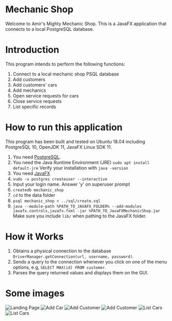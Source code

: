 # Mechanic Shop
Welcome to Amir's Mighty Mechanic Shop. This is a JavaFX application that connects to a local PostgreSQL database. 

# Introduction
This program intends to perform the following functions:

1. Connect to a local mechanic shop PSQL database
2. Add customers
3. Add customers' cars
4. Add mechanics
5. Open service requests for cars
6. Close service requests
7. List specific records

# How to run this application
This program has been built and tested on Ubuntu 18.04 including PostgreSQL 10, OpenJDK 11, JavaFX Linux SDK 11.

1. You need [PostgreSQL](https://www.postgresql.org/download/).
2. You need the Java Runtime Environment (JRE) `sudo apt install default-jre` Verify your installation with `java -version`
3. You need [JavaFX](https://gluonhq.com/products/javafx/)
4. `sudo -u postgres createuser --interactive`
5. Input your login name. Answer 'y' on superuser prompt
6. `createdb mechanic_shop`
7. `cd` to the data folder
7. `psql mechanic_shop < ../sql/create.sql`
8. `java --module-path %PATH_TO_JAVAFX_FOLDER% --add-modules javafx.controls,javafx.fxml -jar %PATH_TO_JavaFXMechanicShop.jar` Make sure you include `lib/` when pathing to the JavaFX folder.

# How it Works
1. Obtains a physical connection to the database `DriverManager.getConnection(url, username, password)`.
2. Sends a query to the connection whenever you click on one of the menu options, e.g, `SELECT MAX(id) FROM customer`.
3. Parses the query returned values and displays them on the GUI.

# Some images
![Landing Page](https://github.com/AmirUCR/jdbc_mechanic_shop/blob/master/images/landing_page.png)
![Add Car](https://github.com/AmirUCR/jdbc_mechanic_shop/blob/master/images/add_car.png)
![Add Customer](https://github.com/AmirUCR/jdbc_mechanic_shop/blob/master/images/add_customer.png)
![Add Customer](https://github.com/AmirUCR/jdbc_mechanic_shop/blob/master/images/add_customer_2.png)
![List Cars](https://github.com/AmirUCR/jdbc_mechanic_shop/blob/master/images/list_cars.png)
![List Cars](https://github.com/AmirUCR/jdbc_mechanic_shop/blob/master/images/list_cars_2.png)
